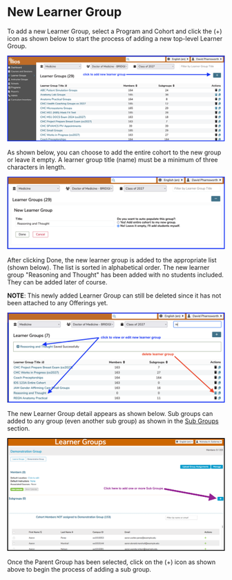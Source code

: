 # New Learner Group

To add a new Learner Group, select a Program and Cohort and click the \(+\) icon as shown below to start the process of adding a new top-level Learner Group.

![add learner group](../images/new_learner_group/click_to_add.png)

As shown below, you can choose to add the entire cohort to the new group or leave it empty. A learner group title (name) must be a minimum of three characters in length.

![membership options](../images/new_learner_group/membership_options.png)

After clicking Done, the new learner group is added to the appropriate list (shown below). The list is sorted in alphabetical order. The new learner group "Reasoning and Thought" has been added with no students included. They can be added later of course.

**NOTE**: This newly added Learner Group can still be deleted since it has not been attached to any Offerings yet.

![learner group added](../images/new_learner_group/new_lg_added.png)

The new Learner Group detail appears as shown below. Sub groups can added to any group (even another sub group) as shown in the [Sub Groups](https://iliosproject.gitbook.io/ilios-user-guide/learner-groups/sub-groups) section.

![Add sub groups](../images/new_learner_group/add_sub_groups.png)

Once the Parent Group has been selected, click on the \(+\) icon as shown above to begin the process of adding a sub group.

